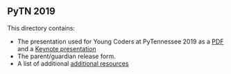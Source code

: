 PyTN 2019
---------

This directory contains:

- The presentation used for Young Coders at PyTennessee 2019 as a
   [PDF](YounCoders_2019_EN.pdf) and a [Keynote presentation](YounCoders_2019_EN.key)
- The parent/guardian release form.
- A list of additional [additional resources](resources.md)


